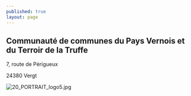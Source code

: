 ```yaml
---
published: true
layout: page
---
```




## Communauté de communes du Pays Vernois et du Terroir de la Truffe

7, route de Périgueux

24380 Vergt

![20_PORTRAIT_logo5.jpg]({{site.baseurl}}/data/images/20/portrait/20_PORTRAIT_logo5.jpg)

